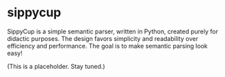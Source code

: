 # sippycup
SippyCup is a simple semantic parser, written in Python, created purely for didactic purposes. The design favors simplicity and readability over efficiency and performance.  The goal is to make semantic parsing look easy!

(This is a placeholder.  Stay tuned.)
